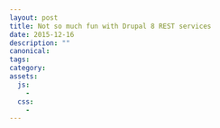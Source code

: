 ```yaml
---
layout: post
title: Not so much fun with Drupal 8 REST services
date: 2015-12-16
description: ""
canonical: 
tags: 
category: 
assets:
  js:
    - 
  css:
    - 
---
```



